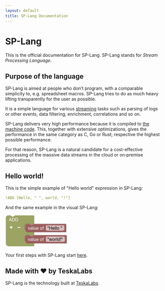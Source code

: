 ```yaml
---
layout: default
title: SP-Lang Documentation
---
```


# SP-Lang

This is the official documentation for SP-Lang. SP-Lang stands for _Stream Processing Language_.


## Purpose of the language

SP-Lang is aimed at people who don’t program, with a comparable simplicity to, e.g. spreadsheet macros.
SP-Lang tries to do as much heavy lifting transparently for the user as possible.

It is a simple language for various [streaming](https://en.wikipedia.org/wiki/Event_stream_processing) tasks such as parsing of logs or other events, data filtering, enrichment, correlations and so on.

SP-Lang delivers very high performance because it is compiled to <a href="https://en.wikipedia.org/wiki/Machine_code">the machine code<a>.
This, together with extensive optimizations, gives the performance in the same category as C, Go or Rust; respective the highest possible performance.

For that reason, SP-Lang is a natural candidate for a cost-effective processing of the massive data streams in the cloud or on‑premise applications.


## Hello world!

This is the simple example of "Hello world" expression in SP-Lang:


```yaml
!ADD [Hello, " ", world, "!"]
```

And the same example in the visual SP-Lang:

<img src="visual-hello-world.jpg" alt="Visual Hello world in SP-Lang" style="width: 197px;" />


Your first steps with SP-Lang start [here](tutorial).


## Made with ❤️ by TeskaLabs

SP-Lang is the technology built at [TeskaLabs](https://www.teskalabs.com).  
